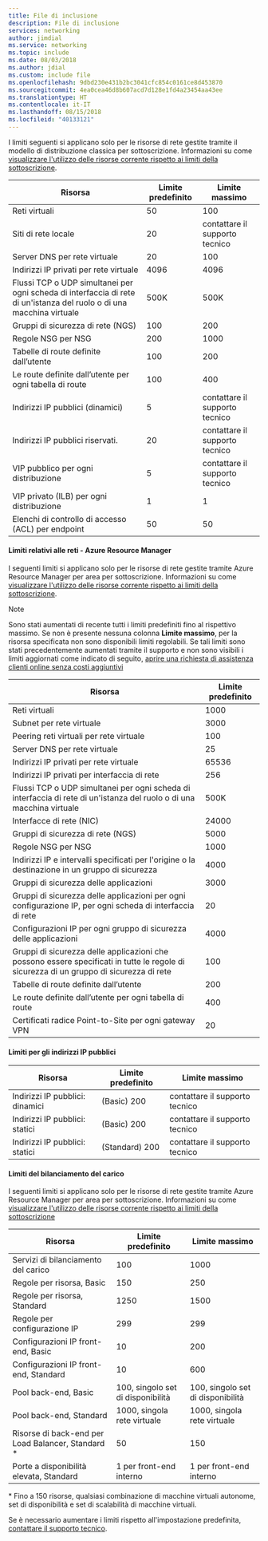 ```yaml
---
title: File di inclusione
description: File di inclusione
services: networking
author: jimdial
ms.service: networking
ms.topic: include
ms.date: 08/03/2018
ms.author: jdial
ms.custom: include file
ms.openlocfilehash: 9dbd230e431b2bc3041cfc854c0161ce8d453870
ms.sourcegitcommit: 4ea0cea46d8b607acd7d128e1fd4a23454aa43ee
ms.translationtype: HT
ms.contentlocale: it-IT
ms.lasthandoff: 08/15/2018
ms.locfileid: "40133121"
---
```

<a name="virtual-networking-limits-classic"></a>I limiti seguenti si applicano solo per le risorse di rete gestite tramite il modello di distribuzione classica per sottoscrizione. Informazioni su come [visualizzare l'utilizzo delle risorse corrente rispetto ai limiti della sottoscrizione](../articles/networking/check-usage-against-limits.md).

| Risorsa | Limite predefinito | Limite massimo |
| --- | --- | --- |
| Reti virtuali |50 |100 |
| Siti di rete locale |20 |contattare il supporto tecnico |
| Server DNS per rete virtuale |20 |100 |
| Indirizzi IP privati per rete virtuale |4096 |4096 |
| Flussi TCP o UDP simultanei per ogni scheda di interfaccia di rete di un'istanza del ruolo o di una macchina virtuale |500K |500K |
| Gruppi di sicurezza di rete (NGS) |100 |200 |
| Regole NSG per NSG |200 |1000 |
| Tabelle di route definite dall’utente |100 |200 |
| Le route definite dall’utente per ogni tabella di route |100 |400 |
| Indirizzi IP pubblici (dinamici) |5 |contattare il supporto tecnico |
| Indirizzi IP pubblici riservati. |20 |contattare il supporto tecnico |
| VIP pubblico per ogni distribuzione |5 |contattare il supporto tecnico |
| VIP privato (ILB) per ogni distribuzione |1 |1 |
| Elenchi di controllo di accesso (ACL) per endpoint |50 |50 |

#### <a name="azure-resource-manager-virtual-networking-limits"></a>Limiti relativi alle reti - Azure Resource Manager
I seguenti limiti si applicano solo per le risorse di rete gestite tramite Azure Resource Manager per area per sottoscrizione. Informazioni su come [visualizzare l'utilizzo delle risorse corrente rispetto ai limiti della sottoscrizione](../articles/networking/check-usage-against-limits.md).

> [!NOTE]
> Sono stati aumentati di recente tutti i limiti predefiniti fino al rispettivo massimo. Se non è presente nessuna colonna **Limite massimo**, per la risorsa specificata non sono disponibili limiti regolabili. Se tali limiti sono stati precedentemente aumentati tramite il supporto e non sono visibili i limiti aggiornati come indicato di seguito, [aprire una richiesta di assistenza clienti online senza costi aggiuntivi](../articles/azure-resource-manager/resource-manager-quota-errors.md)

| Risorsa | Limite predefinito | 
| --- | --- |
| Reti virtuali |1000 |
| Subnet per rete virtuale |3000 |
| Peering reti virtuali per rete virtuale |100 |
| Server DNS per rete virtuale |25 |
| Indirizzi IP privati per rete virtuale |65536 |
| Indirizzi IP privati per interfaccia di rete |256 |
| Flussi TCP o UDP simultanei per ogni scheda di interfaccia di rete di un'istanza del ruolo o di una macchina virtuale |500K |
| Interfacce di rete (NIC) |24000 |
| Gruppi di sicurezza di rete (NGS) |5000 |
| Regole NSG per NSG |1000 |
| Indirizzi IP e intervalli specificati per l'origine o la destinazione in un gruppo di sicurezza |4000 |
| Gruppi di sicurezza delle applicazioni |3000 |
| Gruppi di sicurezza delle applicazioni per ogni configurazione IP, per ogni scheda di interfaccia di rete |20 |
| Configurazioni IP per ogni gruppo di sicurezza delle applicazioni |4000 |
| Gruppi di sicurezza delle applicazioni che possono essere specificati in tutte le regole di sicurezza di un gruppo di sicurezza di rete |100 |
| Tabelle di route definite dall’utente |200 |
| Le route definite dall’utente per ogni tabella di route |400 |
| Certificati radice Point-to-Site per ogni gateway VPN |20 |

#### <a name="publicip-address"></a>Limiti per gli indirizzi IP pubblici

| Risorsa | Limite predefinito | Limite massimo |
| --- | --- | --- |
| Indirizzi IP pubblici: dinamici |(Basic) 200 |contattare il supporto tecnico |
| Indirizzi IP pubblici: statici |(Basic) 200 |contattare il supporto tecnico |
| Indirizzi IP pubblici: statici |(Standard) 200 |contattare il supporto tecnico |

#### <a name="load-balancer"></a>Limiti del bilanciamento del carico
I seguenti limiti si applicano solo per le risorse di rete gestite tramite Azure Resource Manager per area per sottoscrizione. Informazioni su come [visualizzare l'utilizzo delle risorse corrente rispetto ai limiti della sottoscrizione](../articles/networking/check-usage-against-limits.md)

| Risorsa | Limite predefinito | Limite massimo |
| --- | --- | --- |
| Servizi di bilanciamento del carico | 100 | 1000 |
| Regole per risorsa, Basic | 150 | 250 |
| Regole per risorsa, Standard | 1250 | 1500 |
| Regole per configurazione IP | 299 |299 |
| Configurazioni IP front-end, Basic | 10 | 200 |
| Configurazioni IP front-end, Standard | 10 | 600 |
| Pool back-end, Basic | 100, singolo set di disponibilità | 100, singolo set di disponibilità |
| Pool back-end, Standard | 1000, singola rete virtuale | 1000, singola rete virtuale |
| Risorse di back-end per Load Balancer, Standard &ast; | 50 | 150 |
| Porte a disponibilità elevata, Standard | 1 per front-end interno | 1 per front-end interno |

&ast; Fino a 150 risorse, qualsiasi combinazione di macchine virtuali autonome, set di disponibilità e set di scalabilità di macchine virtuali.

Se è necessario aumentare i limiti rispetto all'impostazione predefinita, [contattare il supporto tecnico](../articles/azure-supportability/resource-manager-core-quotas-request.md ).


